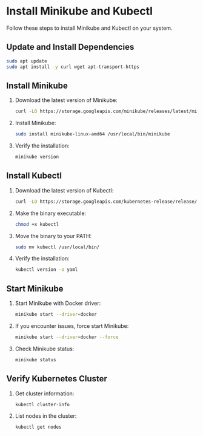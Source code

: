# Install Minikube and Kubectl

Follow these steps to install Minikube and Kubectl on your system.

## Update and Install Dependencies

```sh
sudo apt update
sudo apt install -y curl wget apt-transport-https
```

## Install Minikube

1. Download the latest version of Minikube:

    ```sh
    curl -LO https://storage.googleapis.com/minikube/releases/latest/minikube-linux-amd64
    ```

2. Install Minikube:

    ```sh
    sudo install minikube-linux-amd64 /usr/local/bin/minikube
    ```

3. Verify the installation:

    ```sh
    minikube version
    ```

## Install Kubectl

1. Download the latest version of Kubectl:

    ```sh
    curl -LO https://storage.googleapis.com/kubernetes-release/release/$(curl -s https://storage.googleapis.com/kubernetes-release/release/stable.txt)/bin/linux/amd64/kubectl
    ```

2. Make the binary executable:

    ```sh
    chmod +x kubectl
    ```

3. Move the binary to your PATH:

    ```sh
    sudo mv kubectl /usr/local/bin/
    ```

4. Verify the installation:

    ```sh
    kubectl version -o yaml
    ```

## Start Minikube

1. Start Minikube with Docker driver:

    ```sh
    minikube start --driver=docker
    ```

2. If you encounter issues, force start Minikube:

    ```sh
    minikube start --driver=docker --force
    ```

3. Check Minikube status:

    ```sh
    minikube status
    ```

## Verify Kubernetes Cluster

1. Get cluster information:

    ```sh
    kubectl cluster-info
    ```

2. List nodes in the cluster:

    ```sh
    kubectl get nodes
    ```
